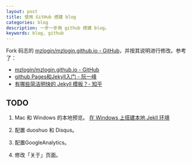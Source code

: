 ```yaml
---
layout: post
title: 使用 GitHub 搭建 blog
categories: blog
description: 一步一步用 github 搭建 blog。
keywords: blog, github
---
```


Fork 码志的 [mzlogin/mzlogin.github.io - GitHub](https://github.com/mzlogin/mzlogin.github.io)，并按其说明进行修改。参考了：

* [mzlogin/mzlogin.github.io - GitHub](https://github.com/mzlogin/mzlogin.github.io)
* [github Pages和Jekyll入门 - 阮一峰](http://www.ruanyifeng.com/blog/2012/08/blogging_with_jekyll.html)
* [有哪些简洁明快的 Jekyll 模板？- 知乎](https://www.zhihu.com/question/20223939/answer/68519857)

## TODO

1. Mac 和 Windows 的本地预览。  [在 Windows 上搭建本地 Jekll 环境](http://fangchd.github.io/2016/11/01/setup-jekyll-on-windows/)

2. 配置 duoshuo 和 Disqus。

3. 配置GoogleAnalytics。

4. 修改「关于」页面。
